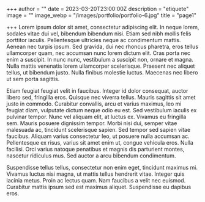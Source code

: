 +++
author = ""
date = 2023-03-20T23:00:00Z
description = "etiquete"
image = ""
image_webp = "/images/portfolio/portfolio-6.jpg"
title = "page1"

+++
Lorem ipsum dolor sit amet, consectetur adipiscing elit. In neque lorem, sodales vitae dui vel, bibendum bibendum nisi. Etiam sed nibh mollis felis porttitor iaculis. Pellentesque ultricies neque ac condimentum mattis. Aenean nec turpis ipsum. Sed gravida, dui nec rhoncus pharetra, eros tellus ullamcorper quam, nec accumsan nunc lorem dictum elit. Cras porta nec enim a suscipit. In nunc nunc, vestibulum a suscipit non, ornare et magna. Nulla mattis venenatis lorem ullamcorper scelerisque. Praesent nec aliquet tellus, ut bibendum justo. Nulla finibus molestie luctus. Maecenas nec libero ut sem porta sagittis.

Etiam feugiat feugiat velit in faucibus. Integer id dolor consequat, auctor libero sed, fringilla eros. Quisque nec viverra tellus. Mauris sagittis sit amet justo in commodo. Curabitur convallis, arcu et varius maximus, leo mi feugiat diam, vulputate dictum neque odio eu est. Sed vestibulum iaculis ex pulvinar tempor. Nunc vel aliquam elit, at luctus ex. Vivamus eu fringilla sem. Mauris posuere dignissim tempor. Morbi nisi dui, semper vitae malesuada ac, tincidunt scelerisque sapien. Sed tempor sed sapien vitae faucibus. Aliquam varius consectetur leo, ut posuere nulla accumsan ac. Pellentesque ex risus, varius sit amet enim ut, congue vehicula eros. Nulla facilisi. Orci varius natoque penatibus et magnis dis parturient montes, nascetur ridiculus mus. Sed auctor a arcu bibendum condimentum.

Suspendisse tellus tellus, consectetur non enim eget, tincidunt maximus mi. Vivamus luctus nisi magna, ut mattis tellus hendrerit vitae. Integer quis lacinia metus. Proin ac lectus quam. Nam faucibus a velit nec euismod. Curabitur mattis ipsum sed est maximus aliquet. Suspendisse eu dapibus eros.
